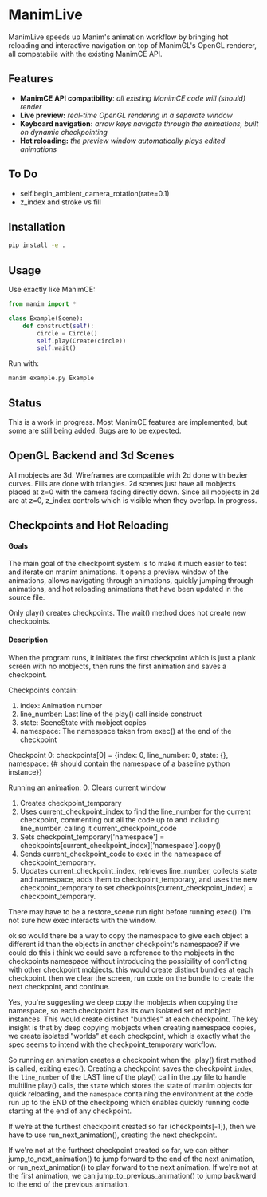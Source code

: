 # ManimLive

ManimLive speeds up Manim's animation workflow by bringing hot reloading and interactive navigation on top of ManimGL's OpenGL renderer, all compatabile with the existing ManimCE API. 

## Features

- **ManimCE API compatibility**: *all existing ManimCE code will (should) render*
- **Live preview:** *real-time OpenGL rendering in a separate window*
- **Keyboard navigation:** *arrow keys navigate through the animations, built on dynamic checkpointing*
- **Hot reloading:** *the preview window automatically plays edited animations*



## To Do

- self.begin_ambient_camera_rotation(rate=0.1)
- z_index and stroke vs fill

## Installation

```bash
pip install -e .
```

## Usage

Use exactly like ManimCE:

```python
from manim import *

class Example(Scene):
    def construct(self):
        circle = Circle()
        self.play(Create(circle))
        self.wait()
```

Run with:
```bash
manim example.py Example
```

## Status

This is a work in progress. Most ManimCE features are implemented, but some are still being added. Bugs are to be expected. 

## OpenGL Backend and 3d Scenes

All mobjects are 3d. Wireframes are compatible with 2d done with bezier curves. Fills are done with triangles. 2d scenes just have all mobjects placed at z=0 with the camera facing directly down. Since all mobjects in 2d are at z=0, z_index controls which is visible when they overlap. In progress.

## Checkpoints and Hot Reloading

#### Goals

The main goal of the checkpoint system is to make it much easier to test and iterate on manim animations. It opens a preview window of the animations, allows navigating through animations, quickly jumping through animations, and hot reloading animations that have been updated in the source file. 

Only play() creates checkpoints. The wait() method does not create new checkpoints.

#### Description

When the program runs, it initiates the first checkpoint which is just a plank screen with no mobjects, then runs the first animation and saves a checkpoint.

Checkpoints contain: 
1. index: Animation number
2. line_number: Last line of the play() call inside construct
3. state: SceneState with mobject copies
4. namespace: The namespace taken from exec() at the end of the checkpoint

Checkpoint 0: checkpoints[0] = {index: 0, line_number: 0, state: {}, namespace: {# should contain the namespace of a baseline python instance}}

Running an animation:
0. Clears current window
1. Creates checkpoint_temporary
2. Uses current_checkpoint_index to find the line_number for the current checkpoint, commenting out all the code up to and including line_number, calling it current_checkpoint_code
3. Sets checkpoint_temporary['namespace'] = checkpoints[current_checkpoint_index]['namespace'].copy()
4. Sends current_checkpoint_code to exec in the namespace of checkpoint_temporary.
5. Updates current_checkpoint_index, retrieves line_number, collects state and namespace, adds them to checkpoint_temporary, and uses the new checkpoint_temporary to set checkpoints[current_checkpoint_index] = checkpoint_temporary. 

There may have to be a restore_scene run right before running exec(). I'm not sure how exec interacts with the window. 



ok so would there be a way to copy the namespace to give each object a different id than the objects in another checkpoint's namespace? 
if we could do this i think we could save a reference to the mobjects in the checkpoints namespace without introducing the possibility of conflicting with other checkpoint mobjects. 
this would create distinct bundles at each checkpoint. 
then we clear the screen, run code on the bundle to create the next checkpoint, and continue.

Yes, you're suggesting we deep copy the mobjects when copying the namespace, so each checkpoint has its own isolated set of mobject instances. This would create distinct "bundles" at each checkpoint. The key insight is that by deep copying mobjects when creating namespace copies, we create isolated "worlds" at each checkpoint, which is exactly what the spec seems to intend with the checkpoint_temporary workflow.



So running an animation creates a checkpoint when the .play() first method is called, exiting exec(). Creating a checkpoint saves the checkpoint `index`, the `line_number` of the LAST line of the play() call in the .py file to handle multiline play() calls, the `state` which stores the state of manim objects for quick reloading, and the `namespace` containing the environment at the code run up to the END of the checkpoing which enables quickly running code starting at the end of any checkpoint. 

If we’re at the furthest checkpoint created so far (checkpoints[-1]), then we have to use run_next_animation(), creating the next checkpoint.

If we're not at the furthest checkpoint created so far, we can either jump_to_next_animation() to jump forward to the end of the next animation, or run_next_animation() to play forward to the next animation. If we're not at the first animation, we can jump_to_previous_animation() to jump backward to the end of the previous animation.